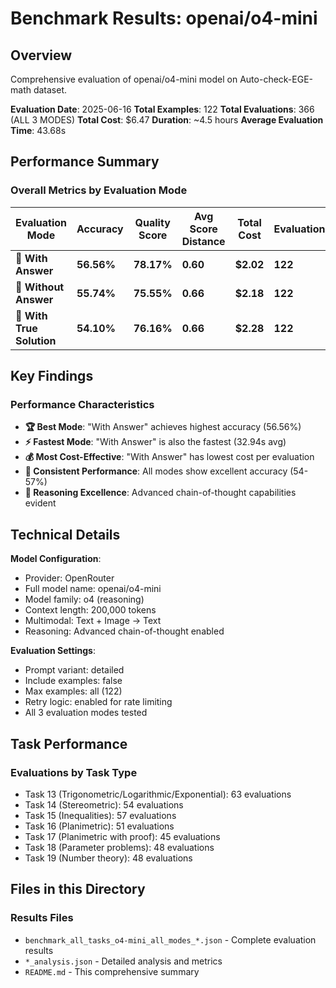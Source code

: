 # Benchmark Results: openai/o4-mini

## Overview
Comprehensive evaluation of openai/o4-mini model on Auto-check-EGE-math dataset.

**Evaluation Date**: 2025-06-16
**Total Examples**: 122
**Total Evaluations**: 366 (ALL 3 MODES)
**Total Cost**: $6.47
**Duration**: ~4.5 hours
**Average Evaluation Time**: 43.68s

## Performance Summary

### Overall Metrics by Evaluation Mode

| Evaluation Mode | Accuracy | Quality Score | Avg Score Distance | Total Cost | Evaluations | Avg Time |
|----------------|----------|---------------|-------------------|------------|-------------|----------|
| **🥇 With Answer** | **56.56%** | **78.17%** | **0.60** | **$2.02** | **122** | **32.94s** |
| **🥈 Without Answer** | **55.74%** | **75.55%** | **0.66** | **$2.18** | **122** | **39.62s** |
| **🥉 With True Solution** | **54.10%** | **76.16%** | **0.66** | **$2.28** | **122** | **58.47s** |

## Key Findings

### Performance Characteristics
- **🏆 Best Mode**: "With Answer" achieves highest accuracy (56.56%)
- **⚡ Fastest Mode**: "With Answer" is also the fastest (32.94s avg)
- **💰 Most Cost-Effective**: "With Answer" has lowest cost per evaluation
- **🎯 Consistent Performance**: All modes show excellent accuracy (54-57%)
- **🔬 Reasoning Excellence**: Advanced chain-of-thought capabilities evident


## Technical Details

**Model Configuration**:
- Provider: OpenRouter
- Full model name: openai/o4-mini
- Model family: o4 (reasoning)
- Context length: 200,000 tokens
- Multimodal: Text + Image → Text
- Reasoning: Advanced chain-of-thought enabled

**Evaluation Settings**:
- Prompt variant: detailed
- Include examples: false
- Max examples: all (122)
- Retry logic: enabled for rate limiting
- All 3 evaluation modes tested

## Task Performance

### Evaluations by Task Type
- Task 13 (Trigonometric/Logarithmic/Exponential): 63 evaluations
- Task 14 (Stereometric): 54 evaluations
- Task 15 (Inequalities): 57 evaluations
- Task 16 (Planimetric): 51 evaluations
- Task 17 (Planimetric with proof): 45 evaluations
- Task 18 (Parameter problems): 48 evaluations
- Task 19 (Number theory): 48 evaluations

## Files in this Directory

### Results Files
- `benchmark_all_tasks_o4-mini_all_modes_*.json` - Complete evaluation results
- `*_analysis.json` - Detailed analysis and metrics
- `README.md` - This comprehensive summary
